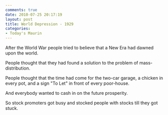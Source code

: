 ```yaml
---
comments: true
date: 2010-07-25 20:17:19
layout: post
title: World Depression - 1929
categories:
- Today's Maurin
---
```


After the World War
people tried to believe
that a New Era
had dawned upon the world.

People thought
that they had found a solution
to the problem
of mass-distribution.

People thought
that the time had come
for the two-car garage,
a chicken in every pot,
and a sign "To Let"
in front of every poor-house.

And everybody
wanted to cash in
on the future prosperity.

So stock promoters got busy
and stocked people with stocks
till they got stuck.
